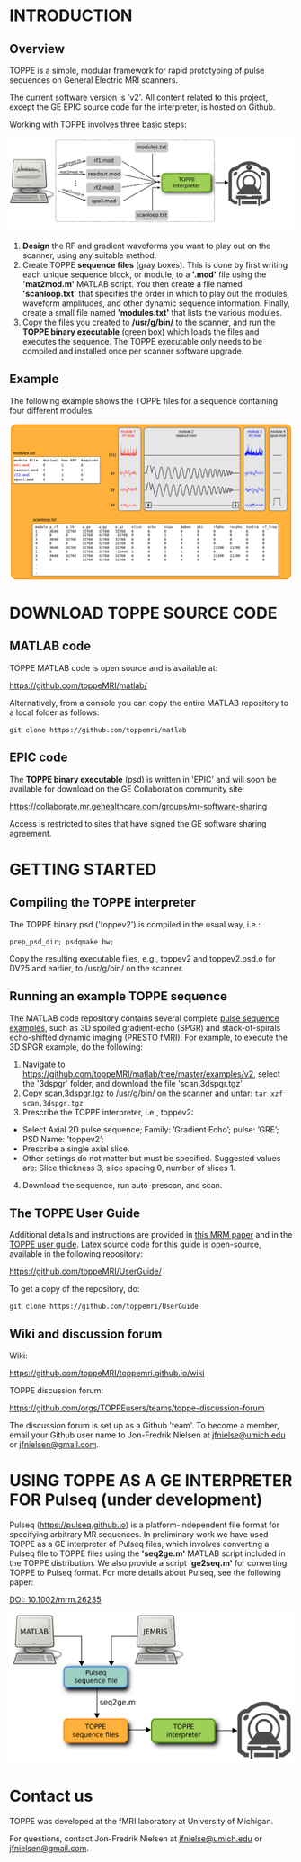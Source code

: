 
# INTRODUCTION

## Overview

TOPPE is a simple, modular framework for rapid prototyping of pulse sequences on General Electric MRI scanners.

The current software version is 'v2'. All content related to this project, except the GE EPIC source code for the interpreter, is hosted on Github.

Working with TOPPE involves three basic steps:

![TOPPE workflow](/figs/workflow.png)

1. **Design** the RF and gradient waveforms you want to play out on the scanner, using any suitable method.
1. Create TOPPE **sequence files** (gray boxes). This is done by first writing each unique sequence block, or module, to a **'.mod'** file using the **'mat2mod.m'** MATLAB script. 
You then create a file named **'scanloop.txt'** that specifies the order in which to play out the modules, waveform amplitudes, and other dynamic sequence information. 
Finally, create a small file named **'modules.txt'** that lists the various modules.
1. Copy the files you created to **/usr/g/bin/** to the scanner, and run the **TOPPE binary executable** (green box) which loads the files and executes the sequence.
The TOPPE executable only needs to be compiled and installed once per scanner software upgrade.



## Example 

The following example shows the TOPPE files for a sequence containing four different modules:

![TOPPE files](/figs/files.png)



# DOWNLOAD TOPPE SOURCE CODE



## MATLAB code

TOPPE MATLAB code is open source and is available at:

<https://github.com/toppeMRI/matlab/>

Alternatively, from a console you can copy the entire MATLAB repository to a local folder as follows:

```
git clone https://github.com/toppemri/matlab
```


## EPIC code

The **TOPPE binary executable** (psd) is written in 'EPIC' and will soon be available for download on the GE Collaboration community site:

<https://collaborate.mr.gehealthcare.com/groups/mr-software-sharing>

Access is restricted to sites that have signed the GE software sharing agreement. 

<!-- 
<https://github.com/toppeMRI/psd/> 

Or from a console:

```
git clone https://github.com/toppemri/psd
```
Please contact <jfnielse@umich.edu> for access to this repository (requires a GE research agreement).
-->



# GETTING STARTED


## Compiling the TOPPE interpreter

The TOPPE binary psd ('toppev2') is compiled in the usual way, i.e.:
```
prep_psd_dir; psdqmake hw;
```
Copy the resulting executable files, e.g., toppev2 and toppev2.psd.o for DV25 and earlier, to /usr/g/bin/ on the scanner.


## Running an example TOPPE sequence

The MATLAB code repository contains several complete [pulse sequence examples](https://github.com/toppeMRI/matlab/tree/master/examples/), such as 3D spoiled gradient-echo (SPGR) and stack-of-spirals echo-shifted dynamic imaging (PRESTO fMRI).
For example, to execute the 3D SPGR example, do the following:

1. Navigate to <https://github.com/toppeMRI/matlab/tree/master/examples/v2>, select the '3dspgr' folder, and download the file 'scan,3dspgr.tgz'.
2. Copy scan,3dspgr.tgz to /usr/g/bin/ on the scanner and untar: ```tar xzf scan,3dspgr.tgz```
3. Prescribe the TOPPE interpreter, i.e., toppev2:
  + Select Axial 2D pulse sequence; Family: ’Gradient Echo’; pulse: ’GRE’; PSD Name: ’toppev2’;
  + Prescribe a single axial slice.
  + Other settings do not matter but must be specified. Suggested values are: Slice thickness 3, slice spacing 0, number of slices 1.
4. Download the sequence, run auto-prescan, and scan.


## The TOPPE User Guide

Additional details and instructions are provided in 
[this MRM paper](http://onlinelibrary.wiley.com/doi/10.1002/mrm.26990/full)
and in the 
[TOPPE user guide](https://github.com/toppeMRI/UserGuide/blob/master/TOPPE_UserGuide.pdf).
Latex source code for this guide is open-source, available in the following repository: 

<https://github.com/toppeMRI/UserGuide/>

To get a copy of the repository, do:
```
git clone https://github.com/toppemri/UserGuide
```

<dl>
<!-- This is a comment -->
</dl>


## Wiki and discussion forum

Wiki:

<https://github.com/toppeMRI/toppemri.github.io/wiki>


TOPPE discussion forum:

<https://github.com/orgs/TOPPEusers/teams/toppe-discussion-forum>

The discussion forum is set up as a Github 'team'. To become a member, email your Github user name to Jon-Fredrik Nielsen at <jfnielse@umich.edu> or <jfnielsen@gmail.com>.


# USING TOPPE AS A GE INTERPRETER FOR Pulseq (under development)

Pulseq (<https://pulseq.github.io>) is a platform-independent file format for specifying arbitrary MR sequences.
In preliminary work we have used TOPPE as a GE interpreter of Pulseq files, which involves converting a Pulseq file to TOPPE files using the **'seq2ge.m'** MATLAB script included in the TOPPE distribution.
We also provide a script **'ge2seq.m'** for converting TOPPE to Pulseq format.
For more details about Pulseq, see the following paper: 

[DOI: 10.1002/mrm.26235](http://onlinelibrary.wiley.com/doi/10.1002/mrm.26235/abstract)

![TOPPE files](/figs/pulseq.png)


# Contact us

TOPPE was developed at the fMRI laboratory at University of Michigan.

For questions, contact Jon-Fredrik Nielsen at <jfnielse@umich.edu> or <jfnielsen@gmail.com>.
